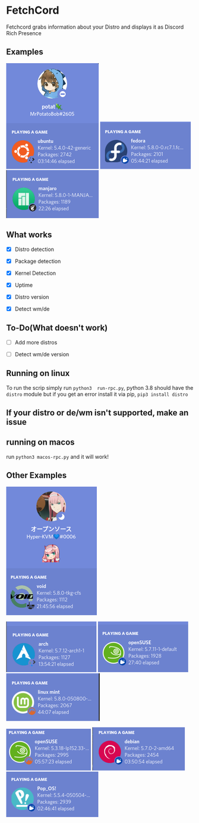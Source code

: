 # FetchCord

Fetchcord grabs information about your Distro and displays it as Discord Rich Presence

## Examples
![ubunt_example.png](Examples/ubunt_example.png) ![fedora example](Examples/fedora.png) ![manjaro example](Examples/manjaro.png)
## What works

- [x] Distro detection

- [x] Package detection

- [x] Kernel Detection

- [x] Uptime

- [x] Distro version
- [x] Detect wm/de

## To-Do(What doesn't work)

- [ ] Add more distros

- [ ] Detect wm/de version


## Running on linux

To run the scrip simply run `python3  run-rpc.py`, python 3.8 should have the `distro` module but if you get an error install it via pip, `pip3 install distro`
## If your distro or de/wm isn't supported, make an issue

## running on macos
run `python3 macos-rpc.py` and it will work!

##  Other Examples

![void](Examples/void.png) 

![arch example](Examples/Arch.png) ![suse2](Examples/Suse2.png) ![mint](Examples/mint.png)

![suse-example.png](Examples/suse_example.png) ![debian example](Examples/debian.png) ![pop](Examples/pop.png)

